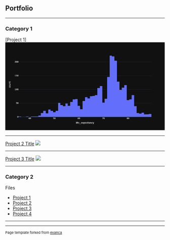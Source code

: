 ## Portfolio

---

### Category 1 

[Project 1]
<img src="/life_expectancy.png.png?raw=true"/>

---
[Project 2 Title](/pdf/sample_presentation.pdf)
<img src="images/dummy_thumbnail.jpg?raw=true"/>

---
[Project 3 Title](http://example.com/)
<img src="images/dummy_thumbnail.jpg?raw=true"/>

---

### Category 2 
   Files

- [Project 1 ](https://github.com/dntenai/dntenai.github.io/blob/main/life%20_expectancy.ipynb)
- [Project 2 ](http://example.com/)
- [Project 3 ](http://example.com/)
- [Project 4 ](http://example.com/)


---




---
<p style="font-size:11px">Page template forked from <a href="https://github.com/evanca/quick-portfolio">evanca</a></p>
<!-- Remove above link if you don't want to attibute -->

